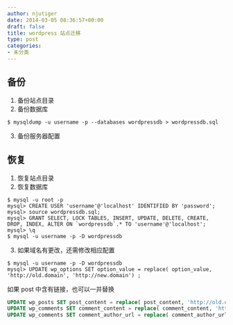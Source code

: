 ```yaml
---
author: njutiger
date: 2014-03-05 08:36:57+00:00
draft: false
title: wordpress 站点迁移
type: post
categories:
- 未分类
---
```


## 备份






1. 备份站点目录
2. 备份数据库

```shell
$ mysqldump -u username -p --databases wordpressdb > wordpressdb.sql
```

3. 备份服务器配置




## 恢复






1. 恢复站点目录
2. 恢复数据库

```shell
$ mysql -u root -p
mysql> CREATE USER 'username'@'localhost' IDENTIFIED BY 'password';
mysql> source wordpressdb.sql;
mysql> GRANT SELECT, LOCK TABLES, INSERT, UPDATE, DELETE, CREATE, DROP, INDEX, ALTER ON `wordpressdb`.* TO 'username'@'localhost';
mysql> \q
$ mysql -u username -p -D wordpressdb
```

3. 如果域名有更改，还需修改相应配置

```shell
$ mysql -u username -p -D wordpressdb
mysql> UPDATE wp_options SET option_value = replace( option_value, 'http://old.domain', 'http://new.domain') ;
```



如果 post 中含有链接，也可以一并替换

```sql
UPDATE wp_posts SET post_content = replace( post_content, 'http://old.domain', 'http://new.domain') ;
UPDATE wp_comments SET comment_content = replace( comment_content, 'http://old.domain', 'http://new.domain') ;
UPDATE wp_comments SET comment_author_url = replace( comment_author_url, 'http://old.domain', 'http://new.domain') ;
```
